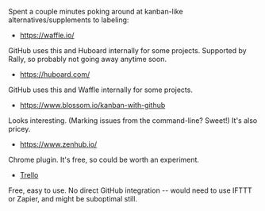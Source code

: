 Spent a couple minutes poking around at kanban-like alternatives/supplements to labeling:

* https://waffle.io/

GitHub uses this and Huboard internally for some projects. Supported by Rally, so probably not going away anytime soon.

* https://huboard.com/

GitHub uses this and Waffle internally for some projects.

* https://www.blossom.io/kanban-with-github

Looks interesting. (Marking issues from the command-line? Sweet!) It's also pricey.

* https://www.zenhub.io/

Chrome plugin. It's free, so could be worth an experiment.

* [Trello](https://trello.com/)

Free, easy to use. No direct GitHub integration -- would need to use IFTTT or Zapier, and might be suboptimal still.